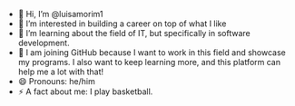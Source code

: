 - 👋 Hi, I’m @luisamorim1
- 👀 I’m interested in building a career on top of what I like
- 🌱 I’m learning about the field of IT, but specifically in software development.
- 💞️ I am joining GitHub because I want to work in this field and showcase my programs. I also want to keep learning more, and this platform can help me a lot with that!
- 😄 Pronouns: he/him
- ⚡ A fact about me: I play basketball.

<!---
luisamorim1/luisamorim1 is a ✨ special ✨ repository because its `README.md` (this file) appears on your GitHub profile.
You can click the Preview link to take a look at your changes.
--->
